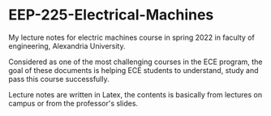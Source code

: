 # EEP-225-Electrical-Machines

My lecture notes for electric machines course in spring 2022 in faculty of engineering, Alexandria University.

Considered as one of the most challenging courses in the ECE program, the goal of these documents is helping ECE students to understand, study and pass this course successfully.

Lecture notes are written in Latex, the contents is basically from lectures on campus or from the professor's slides.
